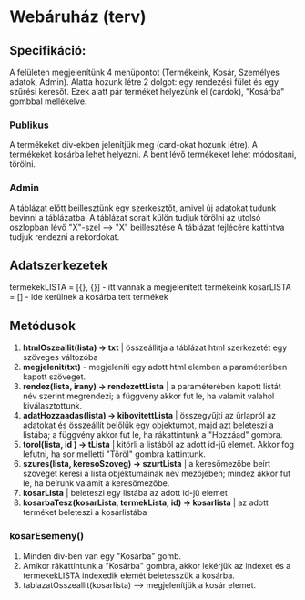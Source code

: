 # Webáruház (terv)

## Specifikáció:
A felületen megjelenítünk 4 menüpontot (Termékeink, Kosár, Személyes adatok, Admin). Alatta hozunk létre 2 dolgot: egy rendezési fület és egy szűrési keresőt. Ezek alatt pár terméket helyezünk el (cardok), "Kosárba" gombbal mellékelve. 

### Publikus
A termékeket div-ekben jelenítjük meg (card-okat hozunk létre).
A termékeket kosárba lehet helyezni. A bent lévő termékeket lehet módosítani, törölni.

### Admin
A táblázat előtt beillesztünk egy szerkesztőt, amivel új adatokat tudunk bevinni a táblázatba.
A táblázat sorait külön tudjuk törölni az utolsó oszlopban lévő "X"-szel --> "X" beillesztése
A táblázat fejlécére kattintva tudjuk rendezni a rekordokat.

## Adatszerkezetek
termekekLISTA = [{}, {}] - itt vannak a megjelenített termékeink
kosarLISTA = [] - ide kerülnek a kosárba tett termékek

## Metódusok
1. **htmlOszeallit(lista) -> txt** | összeállítja a táblázat html szerkezetét egy szöveges változóba
2. **megjelenit(txt)** - megjeleníti egy adott html elemben a paraméterében kapott szöveget. 
3. **rendez(lista, irany) -> rendezettLista** | a paraméterében kapott listát név szerint megrendezi; a függvény akkor fut le, ha valamit valahol kiválasztottunk.
4. **adatHozzaadas(lista) -> kibovitettLista** | összegyűjti az űrlapról az adatokat és összeállít belőlük egy objektumot, majd azt beleteszi a listába; a függvény akkor fut le, ha rákattintunk a "Hozzáad" gombra. 
5. **torol(lista, id ) -> tLista** | kitörli a listából az adott id-jű elemet.
Akkor fog lefutni, ha sor melletti "Töröl" gombra kattintunk. 
6. **szures(lista, keresoSzoveg) -> szurtLista** | a keresőmezőbe beírt szöveget keresi a lista objektumainak név mezőjében; mindez akkor fut le, ha beírunk valamit a keresőmezőbe.
7. **kosarLista** | beleteszi egy listába az adott id-jű elemet
8. **kosarbaTesz(kosarLista, termekLista, id) -> kosarlista** | az adott terméket beleteszi a kosárlistába

### kosarEsemeny()
1. Minden div-ben van egy "Kosárba" gomb.
2. Amikor rákattintunk a "Kosárba" gombra, akkor lekérjük az indexet és a termekekLISTA indexedik elemét beletesszük a kosárba.
3. tablazatOsszeallit(kosarlista) --> megjelenítjük a kosár elemet.
